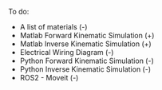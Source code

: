 To do:
* A list of materials  (-)
* Matlab Forward Kinematic Simulation  (+)
* Matlab Inverse Kinematic Simulation  (+)
* Electrical Wiring Diagram  (-)
* Python Forward Kinematic Simulation  (-)
* Python Inverse Kinematic Simulation  (-)
* ROS2 - Moveit   (-)
